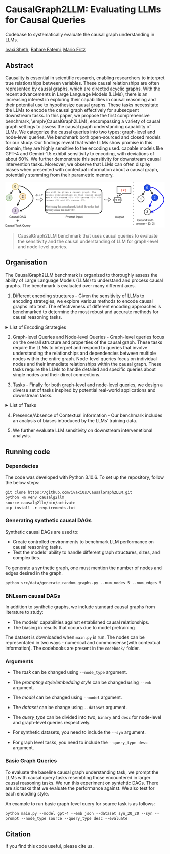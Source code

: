 # CausalGraph2LLM: Evaluating LLMs for Causal Queries
Codebase to systematically evaluate the causal graph understanding in LLMs.

[Ivaxi Sheth](https://ivaxi0s.github.io/), [Bahare Fatemi](https://baharefatemi.github.io/homepage/), [Mario Fritz](https://cispa.saarland/group/fritz/)


## Abstract
Causality is essential in scientific research, enabling researchers to interpret true relationships between variables. These causal relationships are often represented by causal graphs, which are directed acyclic graphs. With the recent advancements in Large Language Models (LLMs), there is an increasing interest in exploring their capabilities in causal reasoning and their potential use to hypothesize causal graphs. These tasks necessitate the LLMs to encode the causal graph effectively for subsequent downstream tasks. In this paper, we propose the first comprehensive benchmark, \emph{CausalGraph2LLM}, encompassing a variety of causal graph settings to assess the causal graph understanding capability of LLMs. We categorize the causal queries into two types: graph-level and node-level queries. We benchmark both open-sourced and closed models for our study. Our findings reveal that while LLMs show promise in this domain, they are highly sensitive to the encoding used. capable models like GPT-4 and Gemini-1.5 exhibit sensitivity to encoding, with deviations of about 60%. We further demonstrate this sensitivity for downstream causal intervention tasks. Moreover, we observe that LLMs can often display biases when presented with contextual information about a causal graph, potentially stemming from their parametric memory.

<p align="center">
  <img src="imgs/cg2llm_teaser.png" alt="CausalGraph2LLM" width="700">
</p>

> CausalGraph2LLM benchmark that uses causal queries to evaluate the sensitivity and the causal understanding of LLM for graph-level and node-level queries.

## Organisation

The CausalGraph2LLM benchmark is organized to thoroughly assess the ability of Large Language Models (LLMs) to understand and process causal graphs. The benchmark is evaluated over many different axes. 

1. Different encoding structures - Given the sensitivity of LLMs to encoding strategies, we explore various methods to encode causal graphs into text. The effectiveness of different encoding approaches is benchmarked to determine the most robust and accurate methods for causal reasoning tasks.

  <details>
  <summary>List of Encoding Strategies</summary>

    - **JSON:** This encoding represents the causal graph in a JSON format, capturing nodes and their causal relationships in a hierarchical structure.
    - **Adjacency:** This encoding lists all edges in the graph, showing direct causal relationships between nodes.
    - **Adjacency Matrix:** Represents the graph as a matrix where each cell indicates the presence (1) or absence (0) of a direct causal relationship between nodes.
    - **GraphML:** Uses the GraphML format to describe the graph, which is a comprehensive and widely-used XML-based format for graph representation in code.
    - **Graphviz:** Uses the DOT language to describe the graph, which can be visualized using Graphviz tools.
    - **Single Node:** Lists each node with the nodes it directly causes, formatted in a straightforward textual description.
    - **Multi Node:** Provides a multi-node description where each cause is followed by all its effects, formatted as a continuous description.

  </details>

2. Graph-level Queries and Node-level Queries - Graph-level queries focus on the overall structure and properties of the causal graph. These tasks require the LLMs to interpret and respond to queries that involve understanding the relationships and dependencies between multiple nodes within the entire graph. Node-level queries focus on individual nodes and their immediate relationships within the causal graph. These tasks require the LLMs to handle detailed and specific queries about single nodes and their direct connections.

3. Tasks - Finally for both graph-level and node-level queries, we design a diverse set of tasks inspired by potential real-world applications and downstream tasks.

  <details>
  <summary>List of Tasks</summary>

    - **Child Identification:** Determining the child nodes for a given parent node, indicating direct causal effects.
    - **Parent Identification:** Identifying the parent nodes for a given child node, showing direct causal influences.
    - **Source Identification:** Finding nodes with no incoming edges, representing variables that are not caused by any other variable.
    - **Sink Identification:** Identifying nodes with no outgoing edges, representing variables that do not cause any other variable.
    - **Mediator Identification:** Recognizing mediator nodes that lie on the path between two other nodes, representing variables that mediate causal effects.
    - **Confounder Identification:** Identifying confounder nodes with outgoing edges to two or more other nodes, representing variables that can induce spurious associations between their child variables if not properly controlled.

  </details>

4. Presence/Absence of Contextual information -  Our benchmark includes an analysis of biases introduced by the LLMs' training data.

5. We further evaluate LLM sensitivity on downstream intervenetional analysis.

## Running code

### Dependecies
The code was developed with Python 3.10.6. To set up the repository, follow the below steps:

```
git clone https://github.com/ivaxi0s/CausalGraph2LLM.git
python -m venv causalg2llm
source causalg2llm/bin/activate
pip install -r requirements.txt
```

### Generating synthetic causal DAGs
Synthetic causal DAGs are used to:
- Create controlled environments to benchmark LLM performance on causal reasoning tasks.
- Test the models' ability to handle different graph structures, sizes, and complexities.

To generate a synthetic graph, one must mention the number of nodes and edges desired in the graph. 

```
python src/data/generate_random_graphs.py --num_nodes 5 --num_edges 5
```


### BNLearn causal DAGs
In addition to synthetic graphs, we include standard causal graphs from literature to study:
- The models' capabilities against established causal relationships.
- The biasing in results that occurs due to model pretraining

The dataset is downloaded when `main.py` is run. The nodes can be representated in two ways - numerical and commonsense(with contextual information). The codebooks are present in the `codebook/` folder. 

### Arguments 
- The *task* can be changed using `--node_type` argument. 
- The *prompting style/embedding style* can be changed using `--emb` argument. 
- The *model* can be changed using `--model` argument. 
- The *dataset* can be change using `--dataset` argument.  
- The *query_type* can be divided into two, `binary` and `desc` for node-level and graph-level queries respectively.

- For synthetic datasets, you need to include the `--syn` argument. 
- For graph level tasks, you need to include the `--query_type desc` argument. 



### Basic Graph Queries
To evaluate the baseline causal graph understanding task, we prompt the LLMs with causal query tasks resembling those encountered in larger causal reasoning tasks. We run this experiment on syntehtic DAGs. There are six tasks that we evaluate the performance against. We also test for each encoding style. 

An example to run basic graph-level query for source task is as follows:

```
python main.py --model gpt-4 --emb json --dataset syn_20_20 --syn --prompt --node_type source --query_type desc --evaluate

```


## Citation
If you find this code useful, please cite us.